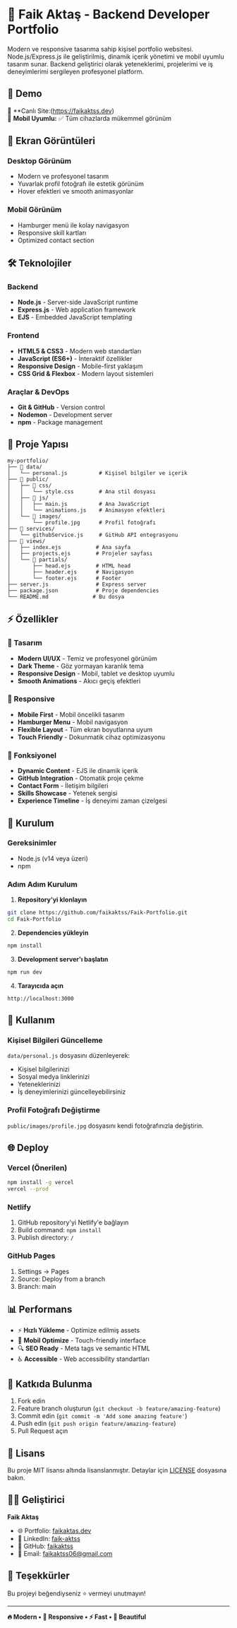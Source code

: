 # 💼 Faik Aktaş - Backend Developer Portfolio

Modern ve responsive tasarıma sahip kişisel portfolio websitesi. Node.js/Express.js ile geliştirilmiş, dinamik içerik yönetimi ve mobil uyumlu tasarım sunar. Backend geliştirici olarak yeteneklerimi, projelerimi ve iş deneyimlerimi sergileyen profesyonel platform.

## 🚀 Demo

🔗 **Canlı Site:(https://faikaktss.dev)  
📱 **Mobil Uyumlu:** ✅ Tüm cihazlarda mükemmel görünüm  

## 📸 Ekran Görüntüleri

### Desktop Görünüm
- Modern ve profesyonel tasarım
- Yuvarlak profil fotoğrafı ile estetik görünüm
- Hover efektleri ve smooth animasyonlar

### Mobil Görünüm  
- Hamburger menü ile kolay navigasyon
- Responsive skill kartları
- Optimized contact section

## 🛠️ Teknolojiler

### Backend
- **Node.js** - Server-side JavaScript runtime
- **Express.js** - Web application framework
- **EJS** - Embedded JavaScript templating

### Frontend
- **HTML5 & CSS3** - Modern web standartları
- **JavaScript (ES6+)** - İnteraktif özellikler
- **Responsive Design** - Mobile-first yaklaşım
- **CSS Grid & Flexbox** - Modern layout sistemleri

### Araçlar & DevOps
- **Git & GitHub** - Version control
- **Nodemon** - Development server
- **npm** - Package management

## 📁 Proje Yapısı

```
my-portfolio/
├── 📁 data/
│   └── personal.js          # Kişisel bilgiler ve içerik
├── 📁 public/
│   ├── 📁 css/
│   │   └── style.css        # Ana stil dosyası
│   ├── 📁 js/
│   │   ├── main.js          # Ana JavaScript
│   │   └── animations.js    # Animasyon efektleri
│   └── 📁 images/
│       └── profile.jpg      # Profil fotoğrafı
├── 📁 services/
│   └── githubService.js     # GitHub API entegrasyonu
├── 📁 views/
│   ├── index.ejs           # Ana sayfa
│   ├── projects.ejs        # Projeler sayfası
│   └── 📁 partials/
│       ├── head.ejs        # HTML head
│       ├── header.ejs      # Navigasyon
│       └── footer.ejs      # Footer
├── server.js               # Express server
├── package.json            # Proje dependencies
└── README.md              # Bu dosya
```

## ⚡ Özellikler

### 🎨 Tasarım
- **Modern UI/UX** - Temiz ve profesyonel görünüm
- **Dark Theme** - Göz yormayan karanlık tema
- **Responsive Design** - Mobil, tablet ve desktop uyumlu
- **Smooth Animations** - Akıcı geçiş efektleri

### 📱 Responsive
- **Mobile First** - Mobil öncelikli tasarım
- **Hamburger Menu** - Mobil navigasyon
- **Flexible Layout** - Tüm ekran boyutlarına uyum
- **Touch Friendly** - Dokunmatik cihaz optimizasyonu

### 🔧 Fonksiyonel
- **Dynamic Content** - EJS ile dinamik içerik
- **GitHub Integration** - Otomatik proje çekme
- **Contact Form** - İletişim bilgileri
- **Skills Showcase** - Yetenek sergisi
- **Experience Timeline** - İş deneyimi zaman çizelgesi

## 🚀 Kurulum

### Gereksinimler
- Node.js (v14 veya üzeri)
- npm

### Adım Adım Kurulum

1. **Repository'yi klonlayın**
```bash
git clone https://github.com/faikaktss/Faik-Portfolio.git
cd Faik-Portfolio
```

2. **Dependencies yükleyin**
```bash
npm install
```

3. **Development server'ı başlatın**
```bash
npm run dev
```

4. **Tarayıcıda açın**
```
http://localhost:3000
```

## 📝 Kullanım

### Kişisel Bilgileri Güncelleme
`data/personal.js` dosyasını düzenleyerek:
- Kişisel bilgilerinizi
- Sosyal medya linklerinizi  
- Yeteneklerinizi
- İş deneyimlerinizi güncelleyebilirsiniz

### Profil Fotoğrafı Değiştirme
`public/images/profile.jpg` dosyasını kendi fotoğrafınızla değiştirin.

## 🌐 Deploy

### Vercel (Önerilen)
```bash
npm install -g vercel
vercel --prod
```

### Netlify
1. GitHub repository'yi Netlify'e bağlayın
2. Build command: `npm install`
3. Publish directory: `/`

### GitHub Pages
1. Settings → Pages
2. Source: Deploy from a branch
3. Branch: main

## 📊 Performans

- ⚡ **Hızlı Yükleme** - Optimize edilmiş assets
- 📱 **Mobil Optimize** - Touch-friendly interface  
- 🔍 **SEO Ready** - Meta tags ve semantic HTML
- ♿ **Accessible** - Web accessibility standartları

## 🤝 Katkıda Bulunma

1. Fork edin
2. Feature branch oluşturun (`git checkout -b feature/amazing-feature`)
3. Commit edin (`git commit -m 'Add some amazing feature'`)
4. Push edin (`git push origin feature/amazing-feature`)
5. Pull Request açın

## 📄 Lisans

Bu proje MIT lisansı altında lisanslanmıştır. Detaylar için [LICENSE](LICENSE) dosyasına bakın.

## 👨‍💻 Geliştirici

**Faik Aktaş**
- 🌐 Portfolio: [faikaktas.dev](https://faikaktas.dev)
- 💼 LinkedIn: [faik-aktss](https://linkedin.com/in/faik-aktss)
- 🐙 GitHub: [faikaktss](https://github.com/faikaktss)
- 📧 Email: faikaktss06@gmail.com

## 🙏 Teşekkürler

Bu projeyi beğendiyseniz ⭐ vermeyi unutmayın!

---

**🔥 Modern • 📱 Responsive • ⚡ Fast • 🎨 Beautiful**
